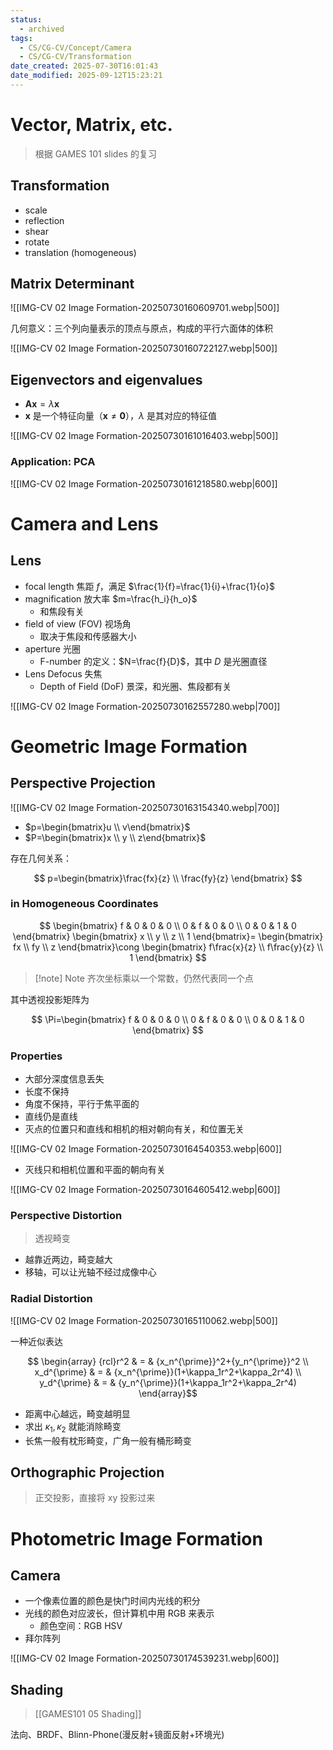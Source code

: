 ```yaml
---
status:
  - archived
tags:
  - CS/CG-CV/Concept/Camera
  - CS/CG-CV/Transformation
date_created: 2025-07-30T16:01:43
date_modified: 2025-09-12T15:23:21
---
```


# Vector, Matrix, etc.

> 根据 GAMES 101 slides 的复习

## Transformation

- scale
- reflection
- shear
- rotate
- translation (homogeneous)

## Matrix Determinant

![[IMG-CV 02 Image Formation-20250730160609701.webp|500]]

几何意义：三个列向量表示的顶点与原点，构成的平行六面体的体积

![[IMG-CV 02 Image Formation-20250730160722127.webp|500]]

## Eigenvectors and eigenvalues

- $\mathbf{Ax}=\lambda\mathbf{x}$
- $\mathbf{x}$ 是一个特征向量（$\mathbf{x}\neq\mathbf{0}$），$\lambda$ 是其对应的特征值

![[IMG-CV 02 Image Formation-20250730161016403.webp|500]]

### Application: PCA

![[IMG-CV 02 Image Formation-20250730161218580.webp|600]]

# Camera and Lens

## Lens

- focal length 焦距 $f$，满足 $\frac{1}{f}=\frac{1}{i}+\frac{1}{o}$
- magnification 放大率 $m=\frac{h_i}{h_o}$
	- 和焦段有关
- field of view (FOV) 视场角
	- 取决于焦段和传感器大小
- aperture 光圈
	- F-number 的定义：$N=\frac{f}{D}$，其中 $D$ 是光圈直径
- Lens Defocus 失焦
	- Depth of Field (DoF) 景深，和光圈、焦段都有关

![[IMG-CV 02 Image Formation-20250730162557280.webp|700]]

# Geometric Image Formation

## Perspective Projection

![[IMG-CV 02 Image Formation-20250730163154340.webp|700]]

- $p=\begin{bmatrix}u \\ v\end{bmatrix}$
- $P=\begin{bmatrix}x \\ y \\ z\end{bmatrix}$

存在几何关系：

$$
p=\begin{bmatrix}\frac{fx}{z} \\ \frac{fy}{z} \end{bmatrix}
$$

### in Homogeneous Coordinates

$$
\begin{bmatrix}
f & 0 & 0 & 0 \\
0 & f & 0 & 0 \\
0 & 0 & 1 & 0
\end{bmatrix}
\begin{bmatrix}
x \\
y \\
z \\
1
\end{bmatrix}=
\begin{bmatrix}
fx \\
fy \\
z
\end{bmatrix}\cong
\begin{bmatrix}
f\frac{x}{z} \\
f\frac{y}{z} \\
1
\end{bmatrix}
$$

> [!note] Note
> 齐次坐标乘以一个常数，仍然代表同一个点

其中透视投影矩阵为

$$
\Pi=\begin{bmatrix}
f & 0 & 0 & 0 \\
0 & f & 0 & 0 \\
0 & 0 & 1 & 0
\end{bmatrix}
$$

### Properties

- 大部分深度信息丢失
- 长度不保持
- 角度不保持，平行于焦平面的
- 直线仍是直线
- 灭点的位置只和直线和相机的相对朝向有关，和位置无关

![[IMG-CV 02 Image Formation-20250730164540353.webp|600]]

- 灭线只和相机位置和平面的朝向有关

![[IMG-CV 02 Image Formation-20250730164605412.webp|600]]

### Perspective Distortion

> 透视畸变

- 越靠近两边，畸变越大
- 移轴，可以让光轴不经过成像中心

### Radial Distortion

![[IMG-CV 02 Image Formation-20250730165110062.webp|500]]

一种近似表达

$$
\begin{array}
{rcl}r^2 & = & {x_n^{\prime}}^2+{y_n^{\prime}}^2 \\
x_d^{\prime} & = & {x_n^{\prime}}(1+\kappa_1r^2+\kappa_2r^4) \\
y_d^{\prime} & = & {y_n^{\prime}}(1+\kappa_1r^2+\kappa_2r^4)
\end{array}$$

- 距离中心越远，畸变越明显
- 求出 $\kappa_1,\kappa_2$ 就能消除畸变
- 长焦一般有枕形畸变，广角一般有桶形畸变

## Orthographic Projection

> 正交投影，直接将 xy 投影过来

# Photometric Image Formation

## Camera

- 一个像素位置的颜色是快门时间内光线的积分
- 光线的颜色对应波长，但计算机中用 RGB 来表示
	- 颜色空间：RGB HSV
- 拜尔阵列

![[IMG-CV 02 Image Formation-20250730174539231.webp|600]]

## Shading

> [[GAMES101 05 Shading]]

法向、BRDF、Blinn-Phone(漫反射+镜面反射+环境光)
